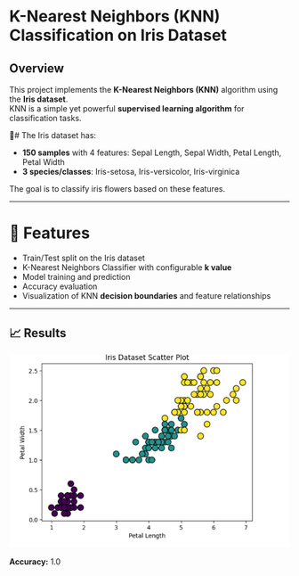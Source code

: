 

# K-Nearest Neighbors (KNN) Classification on Iris Dataset

## Overview
This project implements the **K-Nearest Neighbors (KNN)** algorithm using the **Iris dataset**.  
KNN is a simple yet powerful **supervised learning algorithm** for classification tasks.  

📘# The Iris dataset has:  
- **150 samples** with 4 features: Sepal Length, Sepal Width, Petal Length, Petal Width  
- **3 species/classes**: Iris-setosa, Iris-versicolor, Iris-virginica  

The goal is to classify iris flowers based on these features.

---

# 🚀 Features  

- Train/Test split on the Iris dataset  
- K-Nearest Neighbors Classifier with configurable **k value**  
- Model training and prediction  
- Accuracy evaluation  
- Visualization of KNN **decision boundaries** and feature relationships  

---

## 📈 Results

![KNN Decision Boundary](class.png)

**Accuracy:** 1.0  
